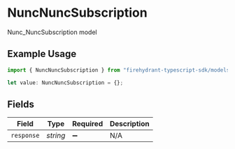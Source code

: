 # NuncNuncSubscription

Nunc_NuncSubscription model

## Example Usage

```typescript
import { NuncNuncSubscription } from "firehydrant-typescript-sdk/models/components";

let value: NuncNuncSubscription = {};
```

## Fields

| Field              | Type               | Required           | Description        |
| ------------------ | ------------------ | ------------------ | ------------------ |
| `response`         | *string*           | :heavy_minus_sign: | N/A                |